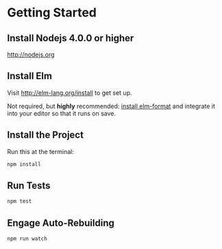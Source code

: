 Getting Started
===============

## Install Nodejs 4.0.0 or higher

http://nodejs.org

## Install Elm

Visit http://elm-lang.org/install to get set up.

Not required, but **highly** recommended: [install elm-format](https://github.com/avh4/elm-format#installation-) and integrate it into your editor so that it runs on save.

## Install the Project

Run this at the terminal:

```bash
npm install
```

## Run Tests

```bash
npm test
```

## Engage Auto-Rebuilding

```bash
npm run watch
```
